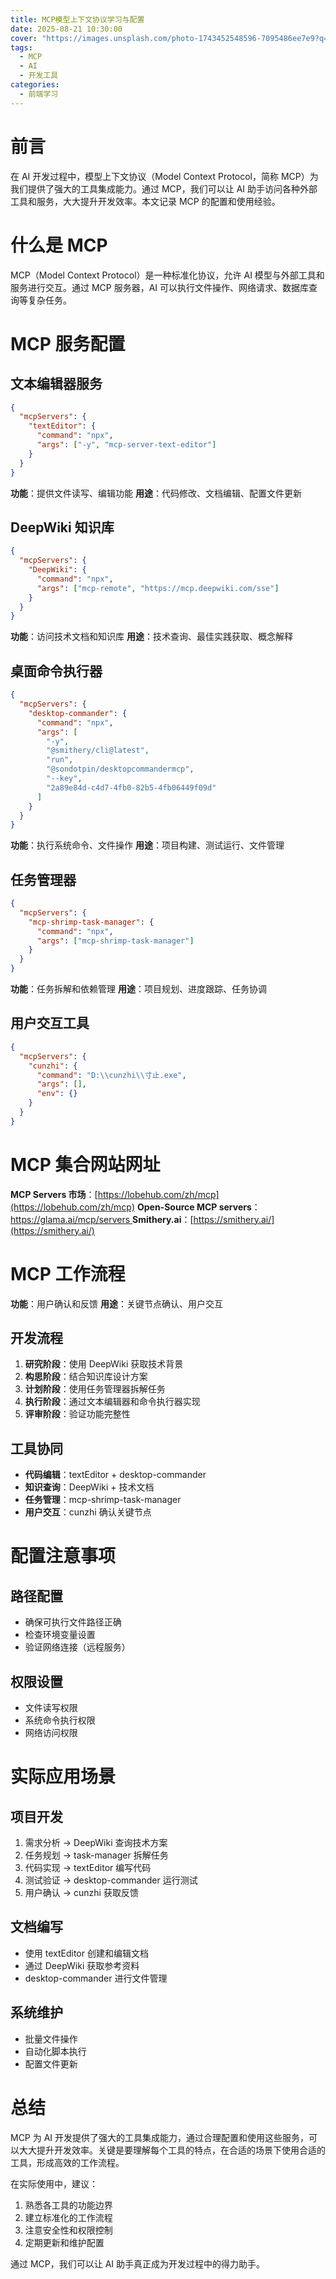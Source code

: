 ```yaml
---
title: MCP模型上下文协议学习与配置
date: 2025-08-21 10:30:00
cover: "https://images.unsplash.com/photo-1743452548596-7095486ee7e9?q=80&w=1621&auto=format&fit=crop&ixlib=rb-4.1.0&ixid=M3wxMjA3fDB8MHxwaG90by1wYWdlfHx8fGVufDB8fHx8fA%3D%3D"
tags:
  - MCP
  - AI
  - 开发工具
categories:
  - 前端学习
---
```


# 前言

在 AI 开发过程中，模型上下文协议（Model Context Protocol，简称 MCP）为我们提供了强大的工具集成能力。通过 MCP，我们可以让 AI 助手访问各种外部工具和服务，大大提升开发效率。本文记录 MCP 的配置和使用经验。

# 什么是 MCP

MCP（Model Context Protocol）是一种标准化协议，允许 AI 模型与外部工具和服务进行交互。通过 MCP 服务器，AI 可以执行文件操作、网络请求、数据库查询等复杂任务。

# MCP 服务配置

## 文本编辑器服务

```json
{
  "mcpServers": {
    "textEditor": {
      "command": "npx",
      "args": ["-y", "mcp-server-text-editor"]
    }
  }
}
```

**功能**：提供文件读写、编辑功能
**用途**：代码修改、文档编辑、配置文件更新

## DeepWiki 知识库

```json
{
  "mcpServers": {
    "DeepWiki": {
      "command": "npx",
      "args": ["mcp-remote", "https://mcp.deepwiki.com/sse"]
    }
  }
}
```

**功能**：访问技术文档和知识库
**用途**：技术查询、最佳实践获取、概念解释

## 桌面命令执行器

```json
{
  "mcpServers": {
    "desktop-commander": {
      "command": "npx",
      "args": [
        "-y",
        "@smithery/cli@latest",
        "run",
        "@sondotpin/desktopcommandermcp",
        "--key",
        "2a89e84d-c4d7-4fb0-82b5-4fb06449f09d"
      ]
    }
  }
}
```

**功能**：执行系统命令、文件操作
**用途**：项目构建、测试运行、文件管理

## 任务管理器

```json
{
  "mcpServers": {
    "mcp-shrimp-task-manager": {
      "command": "npx",
      "args": ["mcp-shrimp-task-manager"]
    }
  }
}
```

**功能**：任务拆解和依赖管理
**用途**：项目规划、进度跟踪、任务协调

## 用户交互工具

```json
{
  "mcpServers": {
    "cunzhi": {
      "command": "D:\\cunzhi\\寸止.exe",
      "args": [],
      "env": {}
    }
  }
}
```

# MCP 集合网站网址

**MCP Servers 市场**：[https://lobehub.com/zh/mcp](https://lobehub.com/zh/mcp)
**Open-Source MCP servers**：[https://glama.ai/mcp/servers ](https://glama.ai/mcp/servers)
**Smithery.ai**：[https://smithery.ai/](https://smithery.ai/)

# MCP 工作流程

**功能**：用户确认和反馈
**用途**：关键节点确认、用户交互

## 开发流程

1. **研究阶段**：使用 DeepWiki 获取技术背景
2. **构思阶段**：结合知识库设计方案
3. **计划阶段**：使用任务管理器拆解任务
4. **执行阶段**：通过文本编辑器和命令执行器实现
5. **评审阶段**：验证功能完整性

## 工具协同

- **代码编辑**：textEditor + desktop-commander
- **知识查询**：DeepWiki + 技术文档
- **任务管理**：mcp-shrimp-task-manager
- **用户交互**：cunzhi 确认关键节点

# 配置注意事项

## 路径配置

- 确保可执行文件路径正确
- 检查环境变量设置
- 验证网络连接（远程服务）

## 权限设置

- 文件读写权限
- 系统命令执行权限
- 网络访问权限

# 实际应用场景

## 项目开发

1. 需求分析 → DeepWiki 查询技术方案
2. 任务规划 → task-manager 拆解任务
3. 代码实现 → textEditor 编写代码
4. 测试验证 → desktop-commander 运行测试
5. 用户确认 → cunzhi 获取反馈

## 文档编写

- 使用 textEditor 创建和编辑文档
- 通过 DeepWiki 获取参考资料
- desktop-commander 进行文件管理

## 系统维护

- 批量文件操作
- 自动化脚本执行
- 配置文件更新

# 总结

MCP 为 AI 开发提供了强大的工具集成能力，通过合理配置和使用这些服务，可以大大提升开发效率。关键是要理解每个工具的特点，在合适的场景下使用合适的工具，形成高效的工作流程。

在实际使用中，建议：

1. 熟悉各工具的功能边界
2. 建立标准化的工作流程
3. 注意安全性和权限控制
4. 定期更新和维护配置

通过 MCP，我们可以让 AI 助手真正成为开发过程中的得力助手。
